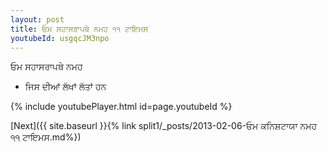 ```yaml
---
layout: post
title: ਓਮ ਸਹਾਸਰਾਪਥੇ ਨਮਹ ੧੧ ਟਾਇਮਸ
youtubeId: usgqcJM3npo
---
```

 
 
 ਓਮ ਸਹਾਸਰਾਪਥੇ ਨਮਹ  
 
 -  ਜਿਸ ਦੀਆਂ ਲੱਖਾਂ ਲੱਤਾਂ ਹਨ 
 
  
 
  
 
 
 
 
 
 


{% include youtubePlayer.html id=page.youtubeId %}
 
[Next]({{ site.baseurl }}{% link  split1/_posts/2013-02-06-ਓਮ ਕਨਿਸ਼ਟਾਯਾ ਨਮਹ ੧੧ ਟਾਇਮਸ.md%})
 
